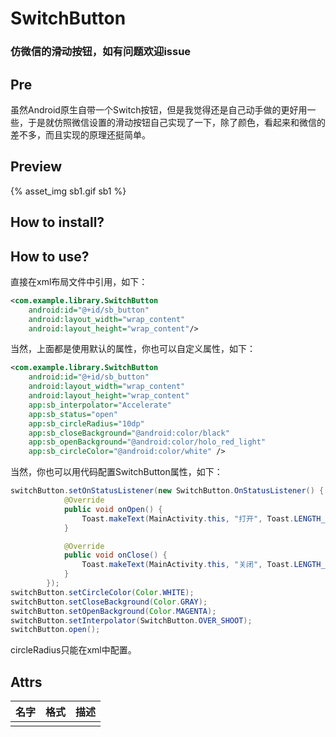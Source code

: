 # SwitchButton
### 仿微信的滑动按钮，如有问题欢迎issue

## Pre

虽然Android原生自带一个Switch按钮，但是我觉得还是自己动手做的更好用一些，于是就仿照微信设置的滑动按钮自己实现了一下，除了颜色，看起来和微信的差不多，而且实现的原理还挺简单。

## Preview

{% asset_img sb1.gif sb1 %}

## How to install?

## How to use?

直接在xml布局文件中引用，如下：

```xml
<com.example.library.SwitchButton
	android:id="@+id/sb_button"
    android:layout_width="wrap_content"
    android:layout_height="wrap_content"/>
```

当然，上面都是使用默认的属性，你也可以自定义属性，如下：

```xml
<com.example.library.SwitchButton
 	android:id="@+id/sb_button"
    android:layout_width="wrap_content"
    android:layout_height="wrap_content"
    app:sb_interpolator="Accelerate"
    app:sb_status="open"
    app:sb_circleRadius="10dp"
    app:sb_closeBackground="@android:color/black"
    app:sb_openBackground="@android:color/holo_red_light"
    app:sb_circleColor="@android:color/white" />
```

当然，你也可以用代码配置SwitchButton属性，如下：

```java
switchButton.setOnStatusListener(new SwitchButton.OnStatusListener() {
            @Override
            public void onOpen() {
                Toast.makeText(MainActivity.this, "打开", Toast.LENGTH_SHORT).show();
            }

            @Override
            public void onClose() {
                Toast.makeText(MainActivity.this, "关闭", Toast.LENGTH_SHORT).show();
            }
        });
switchButton.setCircleColor(Color.WHITE);
switchButton.setCloseBackground(Color.GRAY);
switchButton.setOpenBackground(Color.MAGENTA);
switchButton.setInterpolator(SwitchButton.OVER_SHOOT);
switchButton.open();
```

circleRadius只能在xml中配置。

## Attrs

| 名字 | 格式 | 描述 |
| :--: | :--: | :--: |
|      |      |      |

